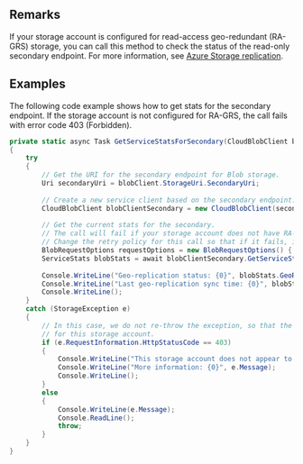## Remarks  
 If your storage account is configured for read-access geo-redundant (RA-GRS) storage, you can call this method to check the status of the read-only secondary endpoint. For more information, see [Azure Storage replication](https://azure.microsoft.com/documentation/articles/storage-redundancy/).  
  
## Examples  
 The following code example shows how to get stats for the secondary endpoint. If the storage account is not configured for RA-GRS, the call fails with error code 403 (Forbidden).  
  
```c#  
private static async Task GetServiceStatsForSecondary(CloudBlobClient blobClient)  
{  
    try  
    {  
        // Get the URI for the secondary endpoint for Blob storage.  
        Uri secondaryUri = blobClient.StorageUri.SecondaryUri;  
  
        // Create a new service client based on the secondary endpoint.  
        CloudBlobClient blobClientSecondary = new CloudBlobClient(secondaryUri, blobClient.Credentials);  
  
        // Get the current stats for the secondary.  
        // The call will fail if your storage account does not have RA-GRS enabled.  
        // Change the retry policy for this call so that if it fails, it fails quickly.  
        BlobRequestOptions requestOptions = new BlobRequestOptions() { RetryPolicy = new NoRetry() };  
        ServiceStats blobStats = await blobClientSecondary.GetServiceStatsAsync(requestOptions, null);  
  
        Console.WriteLine("Geo-replication status: {0}", blobStats.GeoReplication.Status);  
        Console.WriteLine("Last geo-replication sync time: {0}", blobStats.GeoReplication.LastSyncTime);  
        Console.WriteLine();  
    }  
    catch (StorageException e)  
    {  
        // In this case, we do not re-throw the exception, so that the sample will continue to run even if RA-GRS is not enabled  
        // for this storage account.  
        if (e.RequestInformation.HttpStatusCode == 403)  
        {  
            Console.WriteLine("This storage account does not appear to support RA-GRS.");  
            Console.WriteLine("More information: {0}", e.Message);  
            Console.WriteLine();  
        }  
        else  
        {  
            Console.WriteLine(e.Message);  
            Console.ReadLine();  
            throw;  
        }  
    }  
}  
  
```